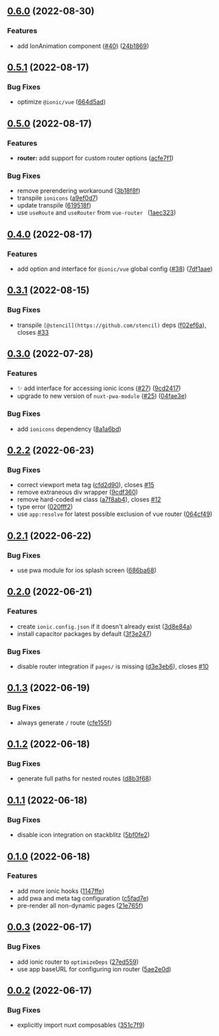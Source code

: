 

## [0.6.0](https://github.com/danielroe/nuxt-ionic/compare/0.5.1...0.6.0) (2022-08-30)


### Features

* add IonAnimation component ([#40](https://github.com/danielroe/nuxt-ionic/issues/40)) ([24b1869](https://github.com/danielroe/nuxt-ionic/commit/24b186922e96731fd1ecef33fec956f548cf1a14))

## [0.5.1](https://github.com/danielroe/nuxt-ionic/compare/0.5.0...0.5.1) (2022-08-17)


### Bug Fixes

* optimize `@ionic/vue` ([664d5ad](https://github.com/danielroe/nuxt-ionic/commit/664d5ad7d2ebb211c68cd88aff18375aa2445237))

## [0.5.0](https://github.com/danielroe/nuxt-ionic/compare/0.4.0...0.5.0) (2022-08-17)


### Features

* **router:** add support for custom router options ([acfe7f1](https://github.com/danielroe/nuxt-ionic/commit/acfe7f127caba7560f4e5c69d00ef1b4fd5b0c9a))


### Bug Fixes

* remove prerendering workaround ([3b18f8f](https://github.com/danielroe/nuxt-ionic/commit/3b18f8f609cf159ee77f927fc26efc1e6bbd87ef))
* transpile `ionicons` ([a9ef0d7](https://github.com/danielroe/nuxt-ionic/commit/a9ef0d73c116dd1b33a7f80716e8c5edce36c87e))
* update transpile ([619518f](https://github.com/danielroe/nuxt-ionic/commit/619518f68129eda830483d18e22dd10d27935a16))
* use `useRoute` and `useRouter` from `vue-router ` ([1aec323](https://github.com/danielroe/nuxt-ionic/commit/1aec323da99c89bea447125592a3eb2ec5723d2e))

## [0.4.0](https://github.com/danielroe/nuxt-ionic/compare/0.3.1...0.4.0) (2022-08-17)


### Features

* add option and interface for `@ionic/vue` global config ([#38](https://github.com/danielroe/nuxt-ionic/issues/38)) ([7df1aae](https://github.com/danielroe/nuxt-ionic/commit/7df1aaef29229c358772f79a1c4366c7f687b4e9))

## [0.3.1](https://github.com/danielroe/nuxt-ionic/compare/0.3.0...0.3.1) (2022-08-15)


### Bug Fixes

* transpile `[@stencil](https://github.com/stencil)` deps ([f02ef6a](https://github.com/danielroe/nuxt-ionic/commit/f02ef6af00e77ef7e38308375bb16be4da35035b)), closes [#33](https://github.com/danielroe/nuxt-ionic/issues/33)

## [0.3.0](https://github.com/danielroe/nuxt-ionic/compare/0.2.2...0.3.0) (2022-07-28)


### Features

* :sparkles: add interface for accessing ionic icons ([#27](https://github.com/danielroe/nuxt-ionic/issues/27)) ([9cd2417](https://github.com/danielroe/nuxt-ionic/commit/9cd2417596ea6f2a3409aefae2feb86c31188f28))
* upgrade to new version of `nuxt-pwa-module` ([#25](https://github.com/danielroe/nuxt-ionic/issues/25)) ([04fae3e](https://github.com/danielroe/nuxt-ionic/commit/04fae3e25fe8d7d6ba51bfe0f13ed44d74aa8bd0))


### Bug Fixes

* add `ionicons` dependency ([8a1a6bd](https://github.com/danielroe/nuxt-ionic/commit/8a1a6bd726c59cd5922cf8cf921b14edc74f45d2))

## [0.2.2](https://github.com/danielroe/nuxt-ionic/compare/0.2.1...0.2.2) (2022-06-23)


### Bug Fixes

* correct viewport meta tag ([cfd2d90](https://github.com/danielroe/nuxt-ionic/commit/cfd2d906686f4eddcc3481e83d4e8e35fd80c6d4)), closes [#15](https://github.com/danielroe/nuxt-ionic/issues/15)
* remove extraneous div wrapper ([9cdf360](https://github.com/danielroe/nuxt-ionic/commit/9cdf3608226b9969add5fd3866530f5af82a844b))
* remove hard-coded `md` class ([a7f8ab4](https://github.com/danielroe/nuxt-ionic/commit/a7f8ab48aaf4e5de11f73fe0f920ceb6aa2aa0ec)), closes [#12](https://github.com/danielroe/nuxt-ionic/issues/12)
* type error ([020fff2](https://github.com/danielroe/nuxt-ionic/commit/020fff23d6b36f37d9c14cbd5e850e925b3472f2))
* use `app:resolve` for latest possible exclusion of vue router ([064cf49](https://github.com/danielroe/nuxt-ionic/commit/064cf49df2c22c53d33a0d736e447acbbed43af7))

## [0.2.1](https://github.com/danielroe/nuxt-ionic/compare/0.2.0...0.2.1) (2022-06-22)


### Bug Fixes

* use pwa module for ios splash screen ([686ba68](https://github.com/danielroe/nuxt-ionic/commit/686ba687650b35a47b1997537d2508a113578f29))

## [0.2.0](https://github.com/danielroe/nuxt-ionic/compare/0.1.3...0.2.0) (2022-06-21)


### Features

* create `ionic.config.json` if it doesn't already exist ([3d8e84a](https://github.com/danielroe/nuxt-ionic/commit/3d8e84a0b0ff9e46cd9e970b012dfc14228b47d1))
* install capacitor packages by default ([3f3e247](https://github.com/danielroe/nuxt-ionic/commit/3f3e2473aabe4af96f325e4e3ae39b50535fa81e))


### Bug Fixes

* disable router integration if `pages/` is missing ([d3e3eb6](https://github.com/danielroe/nuxt-ionic/commit/d3e3eb6674fbadf9e1b34deb4279b1aabf936f79)), closes [#10](https://github.com/danielroe/nuxt-ionic/issues/10)

## [0.1.3](https://github.com/danielroe/nuxt-ionic/compare/0.1.2...0.1.3) (2022-06-19)


### Bug Fixes

* always generate `/` route ([cfe155f](https://github.com/danielroe/nuxt-ionic/commit/cfe155f7dc63e06aa792fbe17088981ce21969a4))

## [0.1.2](https://github.com/danielroe/nuxt-ionic/compare/0.1.1...0.1.2) (2022-06-18)


### Bug Fixes

* generate full paths for nested routes ([d8b3f68](https://github.com/danielroe/nuxt-ionic/commit/d8b3f6806a37acf11ac7ba6cced7782ebd68a22e))

## [0.1.1](https://github.com/danielroe/nuxt-ionic/compare/0.1.0...0.1.1) (2022-06-18)


### Bug Fixes

* disable icon integration on stackblitz ([5bf0fe2](https://github.com/danielroe/nuxt-ionic/commit/5bf0fe2546055531a6988413140980901884eb3e))

## [0.1.0](https://github.com/danielroe/nuxt-ionic/compare/0.0.3...0.1.0) (2022-06-18)


### Features

* add more ionic hooks ([1147ffe](https://github.com/danielroe/nuxt-ionic/commit/1147ffe4f62035a6bf0ffaf313151c4c49221bbe))
* add pwa and meta tag configuration ([c5fad7e](https://github.com/danielroe/nuxt-ionic/commit/c5fad7ea06092d82e27f38f33bce3c54c52fc15b))
* pre-render all non-dynamic pages ([21e765f](https://github.com/danielroe/nuxt-ionic/commit/21e765f17fcba8fd0129efe1f80cadf51bfbd214))

## [0.0.3](https://github.com/danielroe/nuxt-ionic/compare/0.0.2...0.0.3) (2022-06-17)


### Bug Fixes

* add ionic router to `optimizeDeps` ([27ed559](https://github.com/danielroe/nuxt-ionic/commit/27ed55944fea65bfdfd8e0edcb3f87351f9c39b5))
* use app baseURL for configuring ion router ([5ae2e0d](https://github.com/danielroe/nuxt-ionic/commit/5ae2e0d186a58a377248ef0f7accb8eecd4ca9bd))

## [0.0.2](https://github.com/danielroe/nuxt-ionic/compare/0.0.1...0.0.2) (2022-06-17)


### Bug Fixes

* explicitly import nuxt composables ([351c7f9](https://github.com/danielroe/nuxt-ionic/commit/351c7f9ca34e12a11d9f98530bec53ce317fd267))